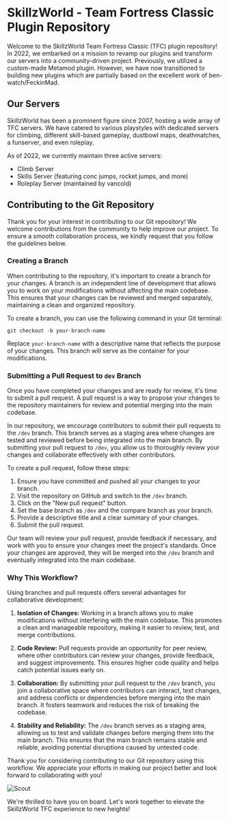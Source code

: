 # SkillzWorld - Team Fortress Classic Plugin Repository

Welcome to the SkillzWorld Team Fortress Classic (TFC) plugin repository! In 2022, we embarked on a mission to revamp our plugins and transform our servers into a community-driven project. Previously, we utilized a custom-made Metamod plugin. However, we have now transitioned to building new plugins which are partially based on the excellent work of ben-watch/FeckinMad.

## Our Servers
SkillzWorld has been a prominent figure since 2007, hosting a wide array of TFC servers. We have catered to various playstyles with dedicated servers for climbing, different skill-based gameplay, dustbowl maps, deathmatches, a funserver, and even roleplay.

As of 2022, we currently maintain three active servers:
- Climb Server
- Skills Server (featuring conc jumps, rocket jumps, and more)
- Roleplay Server (maintained by vancold)

## Contributing to the Git Repository

Thank you for your interest in contributing to our Git repository! We welcome contributions from the community to help improve our project. To ensure a smooth collaboration process, we kindly request that you follow the guidelines below.

### Creating a Branch

When contributing to the repository, it's important to create a branch for your changes. A branch is an independent line of development that allows you to work on your modifications without affecting the main codebase. This ensures that your changes can be reviewed and merged separately, maintaining a clean and organized repository.

To create a branch, you can use the following command in your Git terminal:

```shell
git checkout -b your-branch-name
```

Replace `your-branch-name` with a descriptive name that reflects the purpose of your changes. This branch will serve as the container for your modifications.

### Submitting a Pull Request to `dev` Branch

Once you have completed your changes and are ready for review, it's time to submit a pull request. A pull request is a way to propose your changes to the repository maintainers for review and potential merging into the main codebase.

In our repository, we encourage contributors to submit their pull requests to the `/dev` branch. This branch serves as a staging area where changes are tested and reviewed before being integrated into the main branch. By submitting your pull request to `/dev`, you allow us to thoroughly review your changes and collaborate effectively with other contributors.

To create a pull request, follow these steps:

1. Ensure you have committed and pushed all your changes to your branch.
2. Visit the repository on GitHub and switch to the `/dev` branch.
3. Click on the "New pull request" button.
4. Set the base branch as `/dev` and the compare branch as your branch.
5. Provide a descriptive title and a clear summary of your changes.
6. Submit the pull request.

Our team will review your pull request, provide feedback if necessary, and work with you to ensure your changes meet the project's standards. Once your changes are approved, they will be merged into the `/dev` branch and eventually integrated into the main codebase.

### Why This Workflow?

Using branches and pull requests offers several advantages for collaborative development:

1. **Isolation of Changes:** Working in a branch allows you to make modifications without interfering with the main codebase. This promotes a clean and manageable repository, making it easier to review, test, and merge contributions.

2. **Code Review:** Pull requests provide an opportunity for peer review, where other contributors can review your changes, provide feedback, and suggest improvements. This ensures higher code quality and helps catch potential issues early on.

3. **Collaboration:** By submitting your pull request to the `/dev` branch, you join a collaborative space where contributors can interact, test changes, and address conflicts or dependencies before merging into the main branch. It fosters teamwork and reduces the risk of breaking the codebase.

4. **Stability and Reliability:** The `/dev` branch serves as a staging area, allowing us to test and validate changes before merging them into the main branch. This ensures that the main branch remains stable and reliable, avoiding potential disruptions caused by untested code.

Thank you for considering contributing to our Git repository using this workflow. We appreciate your efforts in making our project better and look forward to collaborating with you!


![Scout](https://static.tvtropes.org/pmwiki/pub/images/scoutnew_tfc_0.png "Scout")

We're thrilled to have you on board. Let's work together to elevate the SkillzWorld TFC experience to new heights!